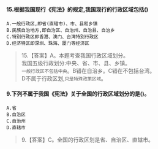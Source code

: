 #### 15.根据我国现行《宪法》的规定,我国现行的行政区域包括()
    A.一般行政区,即省(直辖市)、市、县和乡镇
    B.民族自治地方,即自治区、自治州、自治县、自治乡
    C.特别行政区即香港、澳门、台湾特别行政区
    D.经济特区即深圳、珠海、厦门等经济区
>   15.【答案】A。本题考查我国行政区域划分。   
    我国五级行政划分:中央、省、市、县、乡镇。     
    `一般行政区不包括中央`。B错在自治乡。C错在不包括台湾。     
    D不属于行政区划,`只是特殊政策区域`。         


#### 9.下列不属于我国《宪法》关于全国的行政区域划分的是()。
    A.省
    B.自治区
    C.自治州
    D.直辖市
>   9.【答案】C。全国的行政区划是省、自治区、直辖市。    